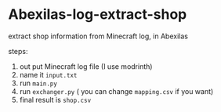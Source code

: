 # Abexilas-log-extract-shop
extract shop information from Minecraft log, in Abexilas

steps: 
1. out put Minecraft log file (I use modrinth)
2. name it `input.txt`
3. run `main.py`
4. run `exchanger.py` ( you can change `mapping.csv` if you want)
5. final result is `shop.csv`
